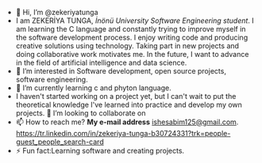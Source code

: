 - 👋 Hi, I’m @zekeriyatunga
- I am ZEKERİYA TUNGA, *İnönü University Software Engineering student*.
  I am learning the C language and constantly trying to improve myself in the software development process.
  I enjoy writing code and producing creative solutions using technology.
  Taking part in new projects and doing collaborative work motivates me.
  In the future, I want to advance in the field of artificial intelligence and data science.
- 👀 I’m interested in Software development, open source projects, software engineering.
- 🌱 I’m currently learning c  and phyton language.
- I haven't started working on a project yet, but I can't wait to put the theoretical knowledge
  I've learned into practice and develop my own projects.
  💞️ I’m looking to collaborate on 
- 📫 How to reach me?
  **My e-mail address**
  ishesabim125@gmail.com.
  https://tr.linkedin.com/in/zekeriya-tunga-b30724331?trk=people-guest_people_search-card
- ⚡ Fun fact:Learning software and creating projects.

<!---
zekeriyatunga/zekeriyatunga is a ✨ special ✨ repository because its `README.md` (this file) appears on your GitHub profile.
You can click the Preview link to take a look at your changes.
--->
